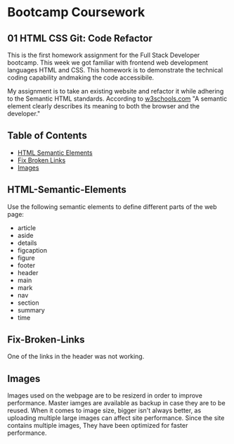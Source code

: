 # Bootcamp Coursework

## 01 HTML CSS Git: Code Refactor

This is the first homework assignment for the Full Stack Developer bootcamp. This week we got familiar with frontend web development languages HTML and CSS. This homework is to demonstrate the technical coding capability andmaking the code accessibile.

My assignment is to take an existing website and refactor it while adhering to the Semantic HTML standards. According to [w3schools.com](https://www.w3schools.com/) "A semantic element clearly describes its meaning to both the browser and the developer."

## Table of Contents

* [HTML Semantic Elements](#HTML-Semantic-Elements)
* [Fix Broken Links ](#Fix-Broken-Links )
* [Images](#Images)


## HTML-Semantic-Elements

Use the following semantic elements to define different parts of the web page:

* article
* aside
* details 
* figcaption 
* figure
* footer
* header
* main
* mark
* nav
* section
* summary
* time



## Fix-Broken-Links 

One of the links in the header was not working.


## Images

Images used on the webpage are to be resizerd in order to improve performance. Master iamges are available as backup in case they are to be reused. When it comes to image size, bigger isn't always better, as uploading multiple large images can affect site performance. Since the site contains multiple images, They have been optimized for faster performance.
